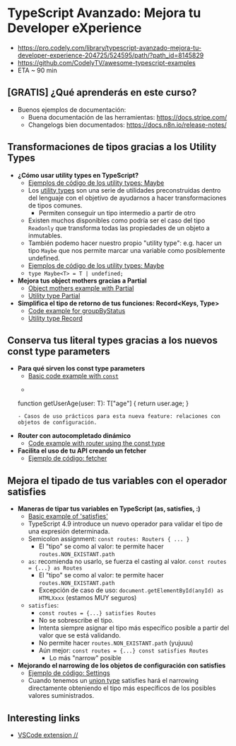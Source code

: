 # TypeScript Avanzado: Mejora tu Developer eXperience
- https://pro.codely.com/library/typescript-avanzado-mejora-tu-developer-experience-204725/524595/path/?path_id=8145829
- https://github.com/CodelyTV/awesome-typescript-examples
- ETA ~ 90 min

## [GRATIS] ¿Qué aprenderás en este curso?
- Buenos ejemplos de documentación:
    - Buena documentación de las herramientas: https://docs.stripe.com/
    - Changelogs bien documentados: https://docs.n8n.io/release-notes/


## Transformaciones de tipos gracias a los Utility Types
- **¿Cómo usar utility types en TypeScript?**
    - [Ejemplos de código de los utility types: Maybe](https://github.com/CodelyTV/awesome-typescript-examples/blob/main/src/utility-types/maybe/maybe.ts)
    - Los [utility types](https://www.typescriptlang.org/docs/handbook/utility-types.html) son una serie de utilidades preconstruidas dentro del lenguaje con el objetivo de ayudarnos a hacer transformaciones de tipos comunes. 
        - Permiten conseguir un tipo intermedio a partir de otro
    - Existen muchos disponibles como podría ser el caso del tipo `Readonly` que transforma todas las propiedades de un objeto a inmutables.
    - También podemo hacer nuestro propio "utility type": e.g. hacer un tipo `Maybe` que nos permite marcar una variable como posiblemente undefined.
    - [Ejemplos de código de los utility types: Maybe](https://github.com/CodelyTV/awesome-typescript-examples/blob/main/src/utility-types/maybe/maybe.ts)
    - `type Maybe<T> = T | undefined;`
- **Mejora tus object mothers gracias a Partial<T>**
    - [Object mothers example with Partial](https://github.com/CodelyTV/awesome-typescript-examples/tree/main/src/utility-types/object-mothers)
    - [Utility type Partial](https://www.typescriptlang.org/docs/handbook/utility-types.html#partialtype)
- **Simplifica el tipo de retorno de tus funciones: Record<Keys, Type>**
    - [Code example for groupByStatus](https://github.com/CodelyTV/awesome-typescript-examples/blob/main/src/utility-types/derivated-types/groupByStatus.ts)
    - [Utility type Record](https://www.typescriptlang.org/docs/handbook/utility-types.html#recordkeys-type)

## Conserva tus literal types gracias a los nuevos const type parameters
- **Para qué sirven los const type parameters**
    - [Basic code example with `const`](https://github.com/CodelyTV/awesome-typescript-examples/blob/main/src/const-type-parameter/basic-example.ts)
    - ```
    function getUserAge<const T extends User>(user: T): T["age"] {
        return user.age;
    }
    ```
    - Casos de uso prácticos para esta nueva feature: relaciones con objetos de configuración.
- **Router con autocompletado dinámico**
    - [Code example with router using the const type](https://github.com/CodelyTV/awesome-typescript-examples/tree/main/src/const-type-parameter/router)
- **Facilita el uso de tu API creando un fetcher**
    - [Ejemplo de código: fetcher](https://github.com/CodelyTV/awesome-typescript-examples/tree/main/src/const-type-parameter/fetcher)


## Mejora el tipado de tus variables con el operador satisfies
- **Maneras de tipar tus variables en TypeScript (as, satisfies, :)**
    - [Basic example of 'satisfies'](https://github.com/CodelyTV/awesome-typescript-examples/blob/main/src/satisfies/basicExample.ts)
    - TypeScript 4.9 introduce un nuevo operador para validar el tipo de una expresión determinada.
    - Semicolon assignment: `const routes: Routers { ... }`
        - El "tipo" se como al valor: te permite hacer `routes.NON_EXISTANT.path`
    - `as`: recomienda no usarlo, se fuerza el casting al valor. `const routes = {...} as Routes`
        - El "tipo" se como al valor: te permite hacer `routes.NON_EXISTANT.path`
        - Excepción de caso de uso: `document.getElementById(anyId) as HTMLXxxx` (estamos MUY seguros)
    - `satisfies`:        
        -  `const routes = {...} satisfies Routes` 
        - No se sobrescribe el tipo.
        - Intenta siempre asignar el tipo más específico posible a partir del valor que se está validando.
        - No permite hacer `routes.NON_EXISTANT.path` (yujuuu)
        - Aún mejor: `const routes = {...} const satisfies Routes` 
            - Lo más "narrow" posible
- **Mejorando el narrowing de los objetos de configuración con satisfies**
    - [Ejemplo de código: Settings](https://github.com/CodelyTV/awesome-typescript-examples/blob/main/src/satisfies/configObjects.ts)
    - Cuando tenemos un [union type](https://www.typescriptlang.org/docs/handbook/2/everyday-types.html#union-types) satisfies hará el narrowing directamente obteniendo el tipo más específicos de los posibles valores suministrados.


## Interesting links
- [VSCode extension //](https://marketplace.visualstudio.com/items?itemName=Orta.vscode-twoslash-queries)